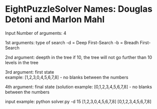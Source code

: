 EightPuzzleSolver
Names: Douglas Detoni and Marlon Mahl
=================

Input
Number of arguments: 4

1st arguments: type of search
								-d = Deep First-Search
								-b = Breadh First-Search

2nd argument: deepth in the tree
								if 10, the tree will not go further than 10 levels in the tree

3rd argument: first state 	
								example: [1,2,3,0,4,5,6,7,8]
								- no blanks between the numbers
								
4th argument: final state (solution
								example: [0,1,2,3,4,5,6,7,8]
								- no blanks between the numbers
								
input example:
python solver.py -d 15 [1,2,3,0,4,5,6,7,8] [0,1,2,3,4,5,6,7,8]

